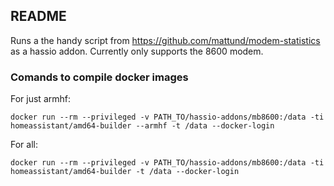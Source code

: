 ## README

Runs a the handy script from https://github.com/mattund/modem-statistics
as a hassio addon. Currently only supports the 8600 modem.

### Comands to compile docker images

For just armhf:

```
docker run --rm --privileged -v PATH_TO/hassio-addons/mb8600:/data -ti homeassistant/amd64-builder --armhf -t /data --docker-login
```

For all:

```
docker run --rm --privileged -v PATH_TO/hassio-addons/mb8600:/data -ti homeassistant/amd64-builder -t /data --docker-login
```
